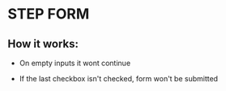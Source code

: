 # STEP FORM

## How it works:

- On empty inputs it wont continue

- If the last checkbox isn't checked, form won't be submitted
